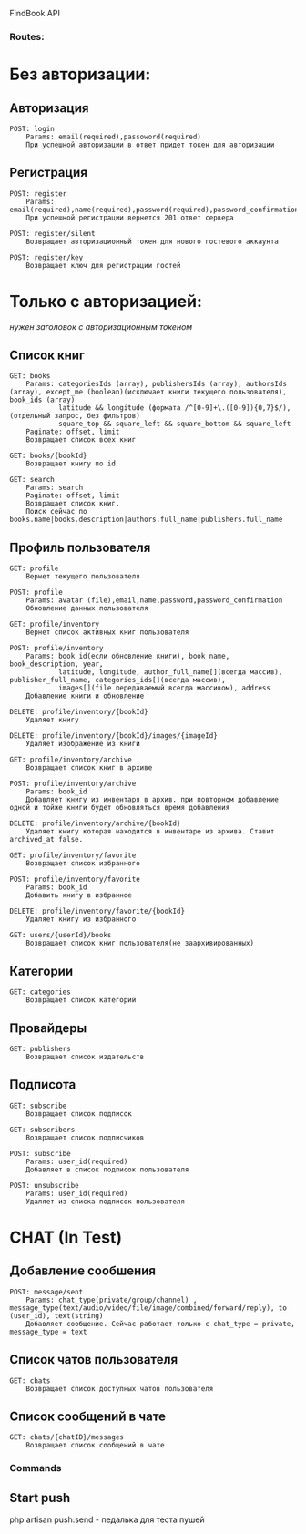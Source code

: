 <p>FindBook API</p>

### Routes:

# Без авторизации:
  
## Авторизация
    POST: login
        Params: email(required),passoword(required)
        При успешной авторизации в ответ придет токен для авторизации
        
## Регистрация
    POST: register
        Params: email(required),name(required),password(required),password_confirmation(required)
        При успешной регистрации вернется 201 ответ сервера
    
    POST: register/silent
        Возвращает авторизационный токен для нового гостевого аккаунта
        
    POST: register/key
        Возвращает ключ для регистрации гостей

# Только с авторизацией:
  *нужен заголовок с авторизационным токеном*
## Список книг
    GET: books
        Params: categoriesIds (array), publishersIds (array), authorsIds (array), except_me (boolean)(исключает книги текущего пользователя), book_ids (array)
                latitude && longitude (формата /^[0-9]+\.([0-9]){0,7}$/), (отдельный запрос, без фильтров)
                square_top && square_left && square_bottom && square_left
        Paginate: offset, limit 
        Возвращает список всех книг  
    
    GET: books/{bookId}
        Возвращает книгу по id
        
    GET: search
        Params: search
        Paginate: offset, limit 
        Возвращает список книг. 
        Поиск сейчас по books.name|books.description|authors.full_name|publishers.full_name
            
## Профиль пользователя
    GET: profile
        Вернет текущего пользователя

    POST: profile
        Params: avatar (file),email,name,password,password_confirmation
        Обновление данных пользователя

    GET: profile/inventory
        Вернет список активных книг пользователя

    POST: profile/inventory
        Params: book_id(если обновление книги), book_name, book_description, year, 
                latitude, longitude, author_full_name[](всегда массив), publisher_full_name, categories_ids[](всегда массив), 
                images[](file передаваемый всегда массивом), address
        Добавление книги и обновление

    DELETE: profile/inventory/{bookId}
        Удаляет книгу
        
    DELETE: profile/inventory/{bookId}/images/{imageId}
        Удаляет изображение из книги
    
    GET: profile/inventory/archive
        Возвращает список книг в архиве

    POST: profile/inventory/archive
        Params: book_id
        Добавляет книгу из инвентаря в архив. при повторном добавление одной и тойже книги будет обновляться время добавления

    DELETE: profile/inventory/archive/{bookId}
        Удаляет книгу которая находится в инвентаре из архива. Ставит archived_at false.

    GET: profile/inventory/favorite
        Возвращает список избранного

    POST: profile/inventory/favorite
        Params: book_id
        Добавить книгу в избранное

    DELETE: profile/inventory/favorite/{bookId}
        Удаляет книгу из избранного
        
    GET: users/{userId}/books
        Возвращает список книг пользователя(не заархивированных)
        
## Категории
    GET: categories
        Возвращает список категорий
        
## Провайдеры
    GET: publishers
        Возвращает список издательств
        
## Подписота
    GET: subscribe
        Возвращает список подписок
        
    GET: subscribers
        Возвращает список подписчиков
        
    POST: subscribe
        Params: user_id(required)
        Добавляет в список подписок пользователя
        
    POST: unsubscribe
        Params: user_id(required)
        Удаляет из списка подписок пользователя
# CHAT (In Test)
## Добавление сообшения
    POST: message/sent
        Params: chat_type(private/group/channel) , message_type(text/audio/video/file/image/combined/forward/reply), to (user_id), text(string)
        Добавляет сообщение. Сейчас работает только с chat_type = private, message_type = text 
## Список чатов пользователя
    GET: chats
        Возвращает список доступных чатов пользователя
        
## Список сообщений в чате
    GET: chats/{chatID}/messages
        Возвращает список сообщений в чате

### Commands
## Start push
  php artisan push:send - педалька для теста пушей
